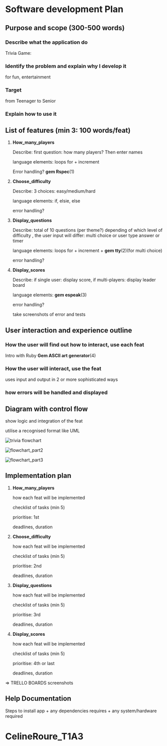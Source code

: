 

# Software development Plan

## Purpose and scope (300-500 words)

### Describe what the application do

Trivia Game: 

### Identify the problem and explain why I develop it 

for fun, entertainment

### Target

from Teenager to Senior

### Explain how to use it





## List of features (min 3: 100 words/feat)

1. **How_many_players**

   Describe: first question: how many players? Then enter names

   language elements: loops for + increment

   Error handling? **gem Rspec**(1)

2. **Choose_difficulty**

   Describe: 3 choices: easy/medium/hard

   language elements: if, elsie, else

   error handling?

3. **Display_questions**

   Describe: total of 10 questions (per theme?) depending of which level of difficulty , the user input will differ: multi choice or user type answer or timer

   language elements: loops for + increment + **gem tty**(2)(for multi choice)

   error handling?

4. **Display_scores**

   Describe: if single user: display score, if multi-players: display leader board

   language elements: **gem espeak**(3)

   error handling?

   take screenshots of error and tests

   

## User interaction and experience outline

### How the user will find out how to interact, use each feat

Intro with Ruby **Gem ASCII art generator**(4)

### How the user will interact, use the feat

uses input and output in 2 or more sophisticated ways

### how errors will be handled and displayed



## Diagram with control flow

show logic and integration of the feat

utilise a recognised format like UML

![trivia flowchart](/Users/celineroure/Desktop/CelineRoure_TIA3/docs/main_flowchart.png)

![flowchart_part2](/Users/celineroure/Desktop/CelineRoure_TIA3/docs/player-difficulty_flowchart.png)

![flowchart_part3](/Users/celineroure/Desktop/CelineRoure_TIA3/docs/question_flowchart.png)



## Implementation plan

1. **How_many_players**

   how each feat will be implemented

   checklist of tasks (min 5)

   prioritise: 1st

   deadlines, duration

2. **Choose_difficulty**

   how each feat will be implemented

   checklist of tasks (min 5)

   prioritise: 2nd

   deadlines, duration

3. **Display_questions**

   how each feat will be implemented

   checklist of tasks (min 5)

   prioritise: 3rd

   deadlines, duration

4. **Display_scores**

   how each feat will be implemented

   checklist of tasks (min 5)

   prioritise: 4th or last

   deadlines, duration

=> TRELLO BOARDS screenshots



## Help Documentation

Steps to install app + any dependencies requires + any system/hardware required







# CelineRoure_T1A3
